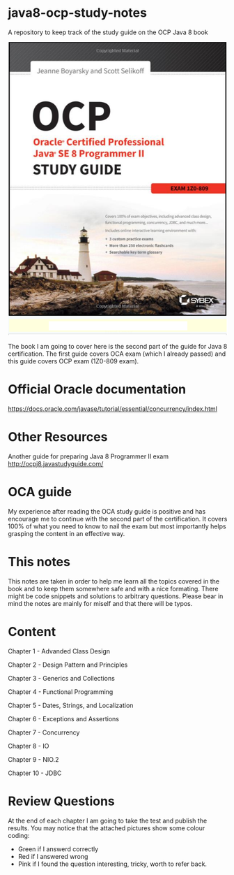 # java8-ocp-study-notes
A repository to keep track of the study guide on the OCP Java 8 book

![javaBook](img/javaBook.png)

The book I am going to cover here is the second part of the guide for Java 8 certification. The first guide covers OCA exam (which I already passed) and this guide covers OCP exam (1Z0-809 exam).

# Official Oracle documentation
https://docs.oracle.com/javase/tutorial/essential/concurrency/index.html

# Other Resources
Another guide for preparing Java 8 Programmer II exam
http://ocpj8.javastudyguide.com/

# OCA guide
My experience after reading the OCA study guide is positive and has encourage me to continue with the second part of the certification. It covers 100% of what you need to know to nail the exam but most importantly helps grasping the content in an effective way.  

# This notes
This notes are taken in order to help me learn all the topics covered in the book and to keep them somewhere safe and with a nice formating. There might be code snippets and solutions to arbitrary questions. Please bear in mind the notes are mainly for miself and that there will be typos.   

# Content
Chapter 1 - Advanded Class Design

Chapter 2 - Design Pattern and Principles

Chapter 3 - Generics and Collections

Chapter 4 - Functional Programming

Chapter 5 - Dates, Strings, and Localization

Chapter 6 - Exceptions and Assertions

Chapter 7 - Concurrency

Chapter 8 - IO

Chapter 9 - NIO.2

Chapter 10 - JDBC

# Review Questions

At the end of each chapter I am going to take the test and publish the results. You may notice that the attached pictures show some colour coding:
- Green if I answerd correctly
- Red if I answered wrong
- Pink if I found the question interesting, tricky, worth to refer back.

